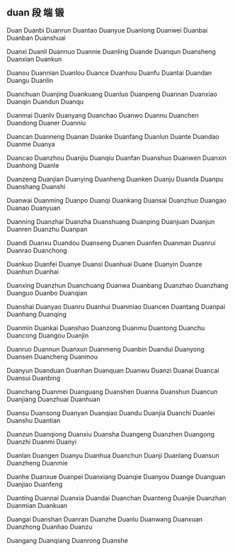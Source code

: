 duan  段 端 锻
---

Duan Duanbi Duanrun Duantao Duanyue Duanlong Duanwei Duanbai Duanban Duanshuai

Duanxi Duanli Duannuo Duannie Duanling Duande Duanqun Duansheng Duanxian Duankun

Duanou Duannian Duanlou Duance Duanhou Duanfu Duantai Duandan Duangu Duanlin

Duanchuan Duanjing Duankuang Duanluo Duanpeng Duannan Duanxiao Duanqin Duandun Duanqu

Duanmai Duanlv Duanyang Duanchao Duanwo Duannu Duanchen Duandong Duaner Duanniu

Duancan Duanneng Duanan Duanke Duanfang Duanlun Duante Duandao Duanme Duanya

Duancao Duanzhou Duanjiu Duanqiu Duanfan Duanshuo Duanwen Duanxin Duanhong Duanle

Duanzeng Duanjian Duanying Duanheng Duanken Duanju Duanda Duanpu Duanshang Duanshi

Duanwai Duanming Duanpo Duanqi Duankang Duansai Duanzhuo Duangao Duanao Duanyuan

Duanning Duanzhai Duanzha Duanshuang Duanping Duanjuan Duanjun Duanren Duanzhu Duanpan

Duandi Duanxu Duandou Duanseng Duanen Duanfen Duanman Duanrui Duanrao Duanchong

Duankuo Duanfei Duanye Duansi Duanhuai Duane Duanyin Duanze Duanhun Duanhai

Duanxing Duanzhun Duanchuang Duanwa Duanbang Duanzhao Duanzhang Duanguo Duanbo   Duanqian

Duanshai Duanyao Duanru Duanhui Duanmiao Duancen Duantang Duanpai Duanhang Duanqing

Duanmin Duankai Duanshao Duanzong Duanmu Duantong Duanchu Duancong Duangou Duanjin

Duanruo Duannun Duanxun Duanmeng Duanbin Duandui Duanyong Duansen Duancheng Duanmou

Duanyun Duanduan Duanhan Duanquan Duanwu Duanzi Duanai Duancai Duansui Duanbing

Duanchang Duanmei Duanguang Duanshen Duanna Duanshun Duancun Duanjiang Duanzhuai Duanhuan

Duansu Duansong Duanyan Duanqiao Duandu Duanjia Duanchi Duanlei Duanshu Duantian

Duanzun Duanqiong Duanxiu Duansha Duangeng Duanzhen Duangong Duanzhi Duanmi Duanyi

Duanlan Duangen Duanyu Duanhua Duanchun Duanji Duanlang Duansun Duanzheng Duanmie

Duanhe Duanxue Duanpei Duanxiang Duanqie Duanyou Duange Duanguan Duanjiao Duanfeng

Duanting Duannai Duanxia Duandai Duanchan Duanteng Duanjie Duanzhan Duanmian Duankuan

Duangai Duanshan Duanran Duanzhe Duanlu Duanwang Duanxuan Duanzhong Duanhao Duanzu

Duangang Duanqiang Duanrong Duanshe 
